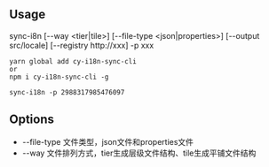 ## Usage

sync-i8n [--way <tier|tile>] [--file-type <json|properties>] [--output src/locale] [--registry http://xxx] -p xxx

```
yarn global add cy-i18n-sync-cli
or
npm i cy-i18n-sync-cli -g 

sync-i18n -p 2988317985476097
```

## Options

- --file-type 文件类型，json文件和properties文件
- --way 文件排列方式，tier生成层级文件结构、tile生成平铺文件结构